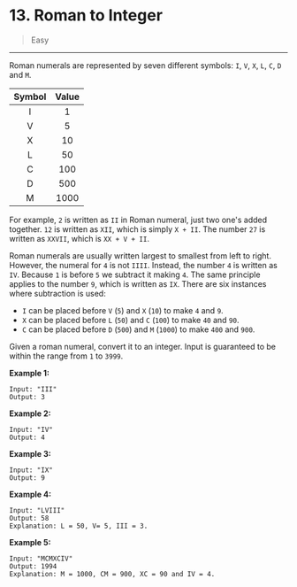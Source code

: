 # 13. Roman to Integer

> Easy

------

Roman numerals are represented by seven different symbols: `I`, `V`, `X`, `L`, `C`, `D` and `M`.

| Symbol | Value |
| :----: | :---: |
|   I    |   1   |
|   V    |   5   |
|   X    |  10   |
|   L    |  50   |
|   C    |  100  |
|   D    |  500  |
|   M    | 1000  |

For example, `2` is written as `II` in Roman numeral, just two one's added together. `12` is written as `XII`, which is simply `X + II`. The number `27` is written as `XXVII`, which is `XX + V + II`.

Roman numerals are usually written largest to smallest from left to right. However, the numeral for `4` is not `IIII`. Instead, the number `4` is written as `IV`. Because `1` is before `5` we subtract it making `4`. The same principle applies to the number `9`, which is written as `IX`. There are six instances where subtraction is used:

- `I` can be placed before `V` (`5`) and `X` (`10`) to make `4` and `9`.
- `X` can be placed before `L` (`50`) and `C` (`100`) to make `40` and `90`.
- `C` can be placed before `D` (`500`) and `M` (`1000`) to make `400` and `900`.

Given a roman numeral, convert it to an integer. Input is guaranteed to be within the range from `1` to `3999`.

**Example 1:**

```
Input: "III"
Output: 3
```

**Example 2:**

```
Input: "IV"
Output: 4
```

**Example 3:**

```
Input: "IX"
Output: 9
```

**Example 4:**

```
Input: "LVIII"
Output: 58
Explanation: L = 50, V= 5, III = 3.
```

**Example 5:**

```
Input: "MCMXCIV"
Output: 1994
Explanation: M = 1000, CM = 900, XC = 90 and IV = 4.
```